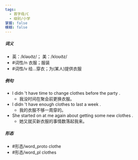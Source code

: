 ```yaml
---
tags:
  - 首字母/C
  - 级别/小学
掌握: false
模糊: false
---
```

##### 词义
- 英：/kləʊðz/； 美：/kloʊðz/
- #词性/n  衣服；服装
- #词性/v  给…穿衣；为(某人)提供衣服
##### 例句
- I didn 't have time to change clothes before the party .
	- 我没时间在聚会前更换衣服。
- I didn 't have enough clothes to last a week .
	- 我的衣服不够一周穿的。
- She started on at me again about getting some new clothes .
	- 她又就买新衣服的事情数落起我来。
##### 形态
- #形态/word_proto clothe
- #形态/word_pl clothes
